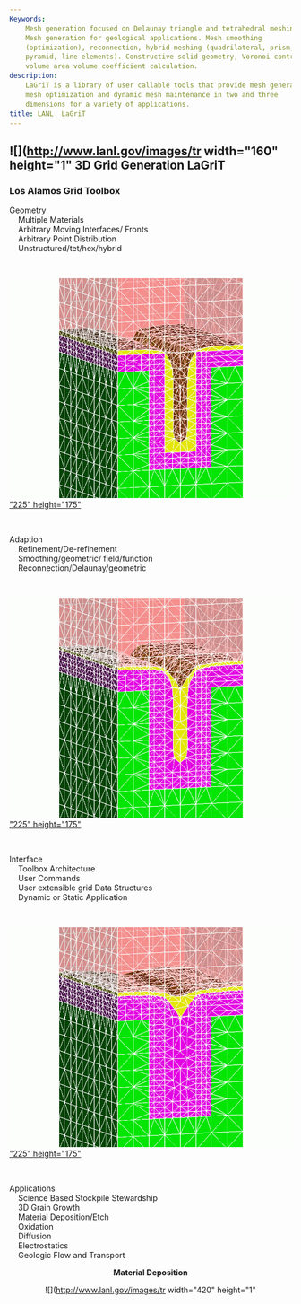 ```yaml
---
Keywords: 
    Mesh generation focused on Delaunay triangle and tetrahedral meshing.
    Mesh generation for geological applications. Mesh smoothing
    (optimization), reconnection, hybrid meshing (quadrilateral, prism,
    pyramid, line elements). Constructive solid geometry, Voronoi control
    volume area volume coefficient calculation.
description: 
    LaGriT is a library of user callable tools that provide mesh generation,
    mesh optimization and dynamic mesh maintenance in two and three
    dimensions for a variety of applications.
title: LANL  LaGriT 
---
```




![](http://www.lanl.gov/images/tr width="160"
height="1"
3D Grid Generation LaGriT
-------------------------

### Los Alamos Grid Toolbox

Geometry \
    Multiple Materials \
    Arbitrary Moving Interfaces/ Fronts  \
    Arbitrary Point Distribution \
    Unstructured/tet/hex/hybrid 

 

[![](images/trench4-0.jpg)"225"
height="175"](images/trench4-0.jpg)

 

Adaption \
    Refinement/De-refinement \
    Smoothing/geometric/ field/function \
    Reconnection/Delaunay/geometric 

 

[![](images/trench4-4.jpg)"225"
height="175"](images/trench4-4.jpg)

 

Interface \
    Toolbox Architecture \
    User Commands \
    User extensible grid Data Structures \
    Dynamic or Static Application 

 

[![](images/trench4-8.jpg)"225"
height="175"](images/trench4-8.jpg)

 

Applications \
    Science Based Stockpile Stewardship \
    3D Grain Growth \
    Material Deposition/Etch \
    Oxidation \
    Diffusion \
    Electrostatics \
    Geologic Flow and Transport 

<div align="center">

**Material Deposition**



![](http://www.lanl.gov/images/tr width="420"
height="1"



